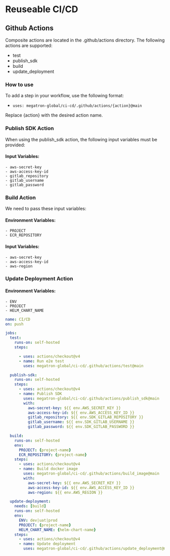 # Reuseable CI/CD

## Github Actions

Composite actions are located in the .github/actions directory. The following actions are supported:

- test
- publish_sdk
- build
- update_deployment

### How to use

To add a step in your workflow, use the following format:

- `uses: megatron-global/ci-cd/.github/actions/{action}@main`

Replace {action} with the desired action name.

### Publish SDK Action

When using the publish_sdk action, the following input variables must be provided:

#### Input Variables:
    - aws-secret-key
    - aws-access-key-id
    - gitlab_repository
    - gitlab_username
    - gitlab_password

### Build Action

We need to pass these input variables:

#### Environment Variables: 
    - PROJECT
    - ECR_REPOSITORY

#### Input Variables:
    - aws-secret-key
    - aws-access-key-id
    - aws-region


### Update Deployment Action

#### Environment Variables: 
    - ENV
    - PROJECT
    - HELM_CHART_NAME

```yaml
name: CI/CD
on: push

jobs:
  test:
    runs-on: self-hosted
    steps:

      - uses: actions/checkout@v4
      - name: Run e2e test
        uses: megatron-global/ci-cd/.github/actions/test@main

  publish-sdk:
    runs-on: self-hosted
    steps:
      - uses: actions/checkout@v4
      - name: Publish SDK
        uses: megatron-global/ci-cd/.github/actions/publish_sdk@main
        with:
          aws-secret-key: ${{ env.AWS_SECRET_KEY }}
          aws-access-key-id: ${{ env.AWS_ACCESS_KEY_ID }}
          gitlab_repository: ${{ env.SDK_GITLAB_REPOSITORY }}
          gitlab_username: ${{ env.SDK_GITLAB_USERNAME }}
          gitlab_password: ${{ env.SDK_GITLAB_PASSWORD }}

  build:
    runs-on: self-hosted
    env:
      PROJECT: {project-name}
      ECR_REPOSITORY: {project-name}
    steps:
      - uses: actions/checkout@v4
      - name: Build docker image
        uses: megatron-global/ci-cd/.github/actions/build_image@main
        with:
          aws-secret-key: ${{ env.AWS_SECRET_KEY }}
          aws-access-key-id: ${{ env.AWS_ACCESS_KEY_ID }}
          aws-region: ${{ env.AWS_REGION }}

  update-deployment:
    needs: [build]
    runs-on: self-hosted 
    env:
      ENV: dev|uat|prod
      PROJECT: {project-name}
      HELM_CHART_NAME: {helm-chart-name}
    steps:
      - uses: actions/checkout@v4 
      - name: Update deployment
        uses: megatron-global/ci-cd/.github/actions/update_deployment@main
```

